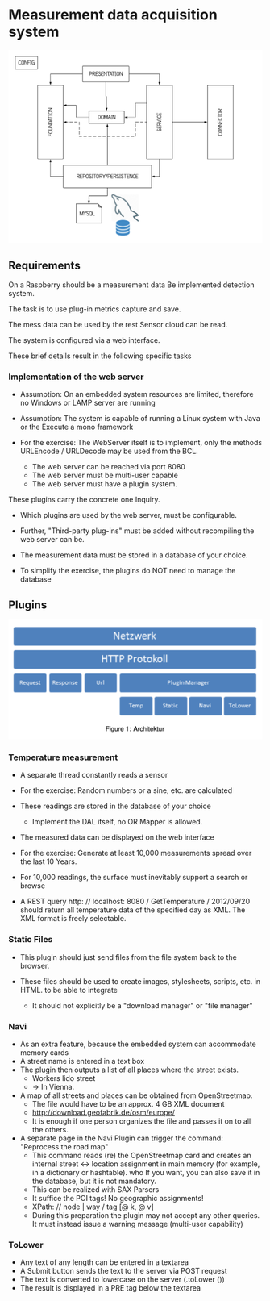 # Measurement data acquisition system

![Architecture](src/main/webapp/WEB-INF/Architecture.png "Overview Architecture")


## Requirements

On a Raspberry should be a measurement data
Be implemented detection system. 

The task is to use plug-in metrics
capture and save. 

The mess data can be used by the rest
Sensor cloud can be read. 

The system is configured via a web interface.

These brief details result in the following specific tasks

### Implementation of the web server

- Assumption: On an embedded system resources are limited, therefore no
Windows or LAMP server are running

- Assumption: The system is capable of running a Linux system with Java or the
Execute a mono framework

- For the exercise: The WebServer itself is to implement, only the methods
URLEncode / URLDecode may be used from the BCL.

	* The web server can be reached via port 8080
	* The web server must be multi-user capable
	* The web server must have a plugin system. 

These plugins carry the concrete one
Inquiry.

- Which plugins are used by the web server, must be configurable. 

- Further,
"Third-party plug-ins" must be added without recompiling the web server
can be.

- The measurement data must be stored in a database of your choice.

- To simplify the exercise, the plugins do NOT need to manage the database

## Plugins

![Architecture](src/main/webapp/WEB-INF/architecture002.png "Overview Architecture Plugins")

### Temperature measurement

* A separate thread constantly reads a sensor
* For the exercise: Random numbers or a sine, etc. are calculated
* These readings are stored in the database of your choice
	- Implement the DAL itself, no OR Mapper is allowed.

* The measured data can be displayed on the web interface
* For the exercise: Generate at least 10,000 measurements spread over the last 10
Years.
* For 10,000 readings, the surface must inevitably support a search or browse
* A REST query http: // localhost: 8080 / GetTemperature / 2012/09/20 should return all temperature data of the specified day as XML. The XML format is freely selectable.

### Static Files


* This plugin should just send files from the file system back to the browser.

* These files should be used to create images, stylesheets, scripts, etc. in HTML.
to be able to integrate
	- It should not explicitly be a "download manager" or "file manager"

### Navi

* As an extra feature, because the embedded system can accommodate memory cards
* A street name is entered in a text box
* The plugin then outputs a list of all places where the street exists.
	- Workers lido street
	- -> In Vienna.
* A map of all streets and places can be obtained from OpenStreetmap.
	- The file would have to be an approx. 4 GB XML document
	- http://download.geofabrik.de/osm/europe/
	- It is enough if one person organizes the file and passes it on to all the others.
* A separate page in the Navi Plugin can trigger the command: "Reprocess the road map"
	- This command reads (re) the OpenStreetmap card and creates an internal street
<-> location assignment in main memory (for example, in a dictionary or hashtable). who
If you want, you can also save it in the database, but it is not mandatory.
	- This can be realized with SAX Parsers
	- It suffice the POI tags! No geographic assignments!
	- XPath: // node | way / tag [@ k, @ v]
	- During this preparation the plugin may not accept any other queries.
It must instead issue a warning message (multi-user capability)

### ToLower

* Any text of any length can be entered in a textarea
* A Submit button sends the text to the server via POST request
* The text is converted to lowercase on the server (.toLower ())
* The result is displayed in a PRE tag below the textarea
